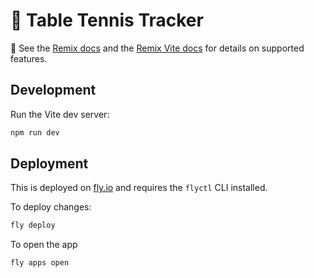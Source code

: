 # 🏓 Table Tennis Tracker

📖 See the [Remix docs](https://remix.run/docs) and the [Remix Vite docs](https://remix.run/docs/en/main/guides/vite) for details on supported features.

## Development

Run the Vite dev server:

```sh
npm run dev
```

## Deployment

This is deployed on [fly.io](https://fly.io) and requires the `flyctl` CLI installed.

To deploy changes:

```sh
fly deploy
```

To open the app

```sh
fly apps open
```
